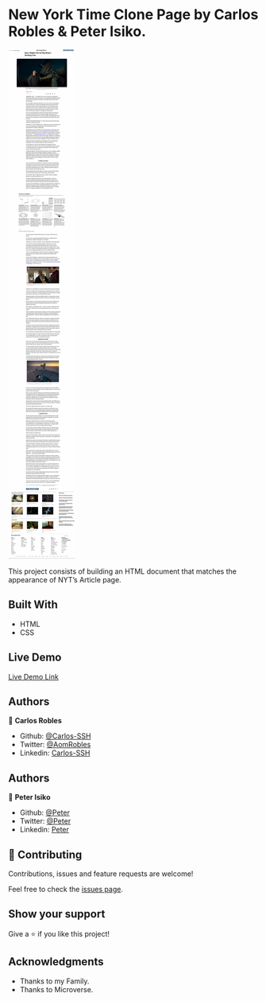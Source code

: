 # New York Time Clone Page by Carlos Robles & Peter Isiko. 

![screenshot](./nyt.jpg)

This project consists of building an HTML document that matches the appearance of NYT’s Article page.

## Built With

- HTML
- CSS

## Live Demo

[Live Demo Link](https://rawcdn.githack.com/carlos-ssh/nyt-clone/6c275aded818639d17f1d895cff618d58ef035df/index.html)



## Authors

👤 **Carlos Robles**

- Github: [@Carlos-SSH](https://github.com/carlos-ssh) 
- Twitter: [@AomRobles](https://twitter.com/AomRobles) 
- Linkedin: [Carlos-SSH](www.linkedin.com/in/carlos-ssh)


## Authors

👤 **Peter Isiko**

- Github: [@Peter](https://github.com/petersteph88) 
- Twitter: [@Peter](https://twitter.com/) 
- Linkedin: [Peter](www.linkedin.com/in/)



## 🤝 Contributing

Contributions, issues and feature requests are welcome!

Feel free to check the [issues page](issues/).

## Show your support

Give a ⭐️ if you like this project!

## Acknowledgments

- Thanks to my Family.
- Thanks to Microverse.

